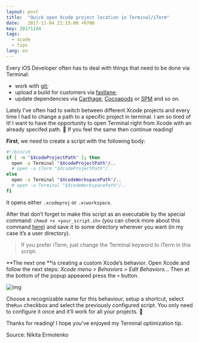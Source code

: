 ```yaml
---
layout: post
title:  "Quick open Xcode project location in Terminal/iTerm"
date:   2017-11-04 21:15:00 +0700
key: 20171104
tags:
  - xcode
  - tips
lang: en
---
```




Every iOS Developer often has to deal with things that need to be done via Terminal:

- work with [git](https://git-scm.com/)*;*
- upload a build for customers via [fastlane](https://github.com/fastlane/fastlane);
- update dependencies via [Carthage](https://github.com/Carthage/Carthage), [Cocoapods](https://cocoapods.org/) or [SPM](https://swift.org/package-manager/#example-usage) and so on.

Lately I’ve often had to switch between different Xcode projects and every time I had to change a path to a specific project in terminal. I am so tired of it! I want to have the opportunity to open Terminal right from Xcode with an already specifed path. 🤔 If you feel the same then continue reading!



**First**, we need to create a script with the following body:

```bash
#!/bin/sh
if [ -n "$XcodeProjectPath" ]; then	
  open -a Terminal "$XcodeProjectPath"/..
  # open -a iTerm "$XcodeProjectPath"/..
else		
  open -a Terminal "$XcodeWorkspacePath"/..
  # open -a Terminal "$XcodeWorkspacePath"/..
fi
```

It opens either `.xcodeproj` or `.xcworkspace`.

After that don’t forget to make this script as an executable by the special command: `chmod +x <your_script.sh>` (you can check more about this command [here](https://www.freebsd.org/cgi/man.cgi?query=chmod&sektion=1)) and save it to some directory wherever you want (in my case it’s a user directory).

> If you prefer iTerm, just change the Terminal keyword to iTerm in this script.

**The next one **is creating a custom Xcode’s behavior. Open Xcode and follow the next steps: *Xcode menu > Behaviors > Edit Behaviors…* Then at the bottom of the popup appeared press the `+` button.

![img](https://cdn-images-1.medium.com/max/800/1*h1varg_xpmH1DC8yTiKcTA.png)

Choose a recognizable name for this behaviour, setup a shortcut, select the`Run` checkbox and select the previously configured script. You only need to configure it once and it’ll work for all your projects. 🎉


Thanks for reading! I hope you’ve enjoyed my Terminal optimization tip. 

Source: Nikita Ermolenko